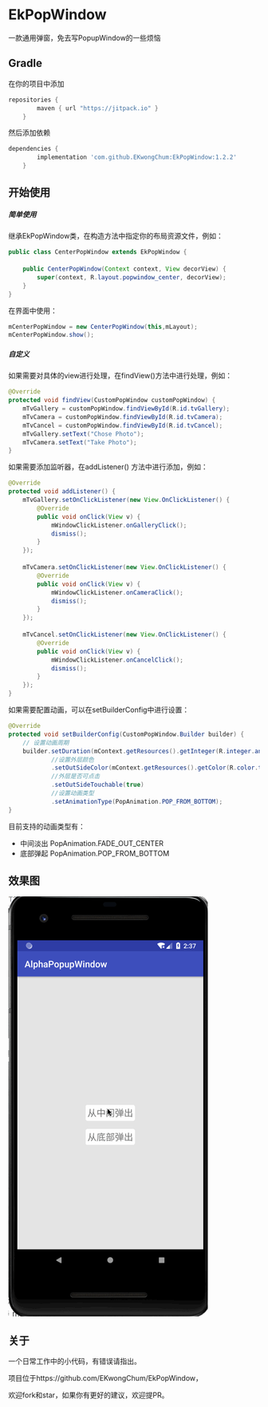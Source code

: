 # EkPopWindow #

一款通用弹窗，免去写PopupWindow的一些烦恼

## Gradle ##

在你的项目中添加

```groovy
repositories {
        maven { url "https://jitpack.io" }
    }
```

然后添加依赖

```groovy
dependencies {
        implementation 'com.github.EKwongChum:EkPopWindow:1.2.2'
    }
```

## 开始使用 ##

##### 简单使用

继承EkPopWindow类，在构造方法中指定你的布局资源文件，例如：

```java
public class CenterPopWindow extends EkPopWindow {

    public CenterPopWindow(Context context, View decorView) {
        super(context, R.layout.popwindow_center, decorView);
    }
}
```

在界面中使用：

```java
mCenterPopWindow = new CenterPopWindow(this,mLayout);
mCenterPopWindow.show();
```

##### 自定义

如果需要对具体的view进行处理，在findView()方法中进行处理，例如：

```java
@Override
protected void findView(CustomPopWindow customPopWindow) {
    mTvGallery = customPopWindow.findViewById(R.id.tvGallery);
    mTvCamera = customPopWindow.findViewById(R.id.tvCamera);
    mTvCancel = customPopWindow.findViewById(R.id.tvCancel);
    mTvGallery.setText("Chose Photo");
    mTvCamera.setText("Take Photo");
}
```

如果需要添加监听器，在addListener() 方法中进行添加，例如：

```java
@Override
protected void addListener() {
    mTvGallery.setOnClickListener(new View.OnClickListener() {
        @Override
        public void onClick(View v) {
            mWindowClickListener.onGalleryClick();
            dismiss();
        }
    });

    mTvCamera.setOnClickListener(new View.OnClickListener() {
        @Override
        public void onClick(View v) {
            mWindowClickListener.onCameraClick();
            dismiss();
        }
    });

    mTvCancel.setOnClickListener(new View.OnClickListener() {
        @Override
        public void onClick(View v) {
            mWindowClickListener.onCancelClick();
            dismiss();
        }
    });
}
```

如果需要配置动画，可以在setBuilderConfig中进行设置：

```java
@Override
protected void setBuilderConfig(CustomPopWindow.Builder builder) {
    // 设置动画周期
    builder.setDuration(mContext.getResources().getInteger(R.integer.anim_duration_short))
            //设置外层颜色
            .setOutSideColor(mContext.getResources().getColor(R.color.transparent_fifty_percent))
            //外层是否可点击
            .setOutSideTouchable(true)
            //设置动画类型
            .setAnimationType(PopAnimation.POP_FROM_BOTTOM);
}
```

目前支持的动画类型有：

- 中间淡出  PopAnimation.FADE_OUT_CENTER
- 底部弹起  PopAnimation.POP_FROM_BOTTOM

## 效果图 ##

![popwindow](capture/popwindow.gif)

## 关于 ##

一个日常工作中的小代码，有错误请指出。

项目位于https://github.com/EKwongChum/EkPopWindow，

欢迎fork和star，如果你有更好的建议，欢迎提PR。

[我的博客]: https://ekwong.cn/

